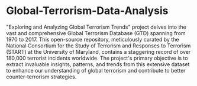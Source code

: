 # Global-Terrorism-Data-Analysis
"Exploring and Analyzing Global Terrorism Trends" project delves into the vast and comprehensive Global Terrorism Database (GTD) spanning from 1970 to 2017. This open-source repository, meticulously curated by the National Consortium for the Study of Terrorism and Responses to Terrorism (START) at the University of Maryland, contains a staggering record of over 180,000 terrorist incidents worldwide. The project's primary objective is to extract invaluable insights, patterns, and trends from this extensive dataset to enhance our understanding of global terrorism and contribute to better counter-terrorism strategies.
